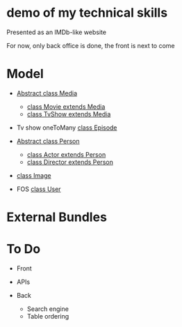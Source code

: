 demo of my technical skills
=======

Presented as an IMDb-like website

For now, only back office is done, the front is next to come

Model
=======
- [Abstract class Media](https://github.com/tomGH69/demo/blob/develop/src/BackBundle/Entity/Media.php)
    - [class Movie extends Media](https://github.com/tomGH69/demo/blob/develop/src/BackBundle/Entity/Media/Movie.php)
    - [class TvShow extends Media](https://github.com/tomGH69/demo/blob/develop/src/BackBundle/Entity/Media/TvShow.php)

- Tv show oneToMany [class Episode](https://github.com/tomGH69/demo/blob/develop/src/BackBundle/Entity/Media/Episode.php)
- [Abstract class Person](https://github.com/tomGH69/demo/blob/develop/src/BackBundle/Entity/Person.php)
    - [class Actor extends Person](https://github.com/tomGH69/demo/blob/develop/src/BackBundle/Entity/Person/Actor.php)
    - [class Director extends Person](https://github.com/tomGH69/demo/blob/develop/src/BackBundle/Entity/Person/Director.php)

- [class Image](https://github.com/tomGH69/demo/blob/develop/src/BackBundle/Entity/Image.php)          

- FOS [class User](https://github.com/tomGH69/demo/blob/develop/src/BackBundle/Entity/User.php)          


External Bundles
=======
To Do
=======
- Front

- APIs

- Back
    - Search engine
    - Table ordering
    